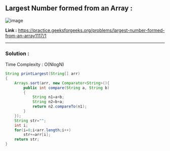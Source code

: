 <h2> Largest Number formed from an Array : </h2>

![image](https://user-images.githubusercontent.com/23376002/209194811-97c0fa68-6d89-4ab3-a2f5-f34e1e10ac5a.png)


**Link :** https://practice.geeksforgeeks.org/problems/largest-number-formed-from-an-array1117/1

------------------------------------------------------------------------------------------------------------------------------------------------------

<h3> Solution : </h3>

Time Complexity : O(NlogN)

```java
String printLargest(String[] arr) 
{
    Arrays.sort(arr, new Comparator<String>(){
        public int compare(String a, String b)
        {
            String n1=a+b;
            String n2=b+a;
            return n2.compareTo(n1);
        }
    });
    String str="";
    int i;
    for(i=0;i<arr.length;i++)
        str+=arr[i];
    return str;
}
```


